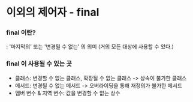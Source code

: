 # 이외의 제어자 - final

### final 이란?
: '마지막의' 또는 '변경될 수 없는' 의 의미 (거의 모든 대상에 사용할 수 있다.)

### final 이 사용될 수 있는 곳
- 클래스: 변경할 수 없는 클래스, 확장될 수 없는 클래스 -> 상속이 불가한 클래스
- 메서드: 변경될 수 없는 메서드 -> 오버라이딩을 통해 재정의가 불가한 메서드
- 멤버 변수 & 지역 변수: 값을 변경할 수 없는 상수